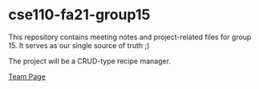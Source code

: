 # cse110-fa21-group15

This repository contains meeting notes and project-related files for group 15. It serves as our single source of truth ;)

The project will be a CRUD-type recipe manager.

[Team Page](admin/team.md)
